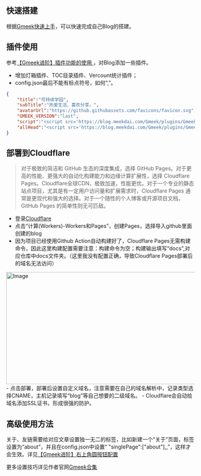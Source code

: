 ## 快速搭建

根据[Gmeek快速上手](https://blog.meekdai.com/post/Gmeek-kuai-su-shang-shou.html)，可以快速完成自己Blog的搭建。

## 插件使用

参考[【Gmeek进阶】插件功能的使用
](https://blog.meekdai.com/post/%E3%80%90Gmeek-jin-jie-%E3%80%91-cha-jian-gong-neng-de-shi-yong.html#vercount)，对Blog添加一些插件。
- 增加灯箱插件、TOC目录插件、Vercount统计插件；
- config.json最后不能有标点符号，如何“,”。
```json
{
    "title":"可持续学园",
    "subTitle":"热爱生活、喜欢分享。",
    "avatarUrl":"https://github.githubassets.com/favicons/favicon.svg",
    "GMEEK_VERSION":"last",
    "script":"<script src='https://blog.meekdai.com/Gmeek/plugins/GmeekTOC.js'></script><script src='https://blog.meekdai.com/Gmeek/plugins/lightbox.js'></script>",
    "allHead":"<script src='https://blog.meekdai.com/Gmeek/plugins/GmeekVercount.js'></script>"
}
```

## 部署到Cloudflare

> 对于极致的简洁和 GitHub 生态的深度集成，选择 GitHub Pages。对于更高的性能、更强大的自动化构建能力和边缘计算扩展性，选择 Cloudflare Pages。Cloudflare全球CDN，极致加速，性能更优。对于一个专业的静态站点项目，尤其是有一定用户访问量和扩展需求时，Cloudflare Pages 通常是更现代和强大的选择。对于一个随性的个人博客或开源项目文档，GitHub Pages 的简单性则无可匹敌。
- 登录[Cloudflare](https://dash.cloudflare.com/)
- 点击“计算(Workers)-Workers和Pages”，创建Pages，选择导入github里面创建的blog
- 因为项目已经使用Github Action自动构建好了，Cloudflare Pages无需构建命令，因此这里构建配置需要注意：构建命令为空；构建输出填写“docs”,对应仓库中docs文件夹。（这里我没有配置正确，导致Cloudflare Pages部署后的域名无法访问）
<img width="913" height="300" alt="Image" src="https://github.com/user-attachments/assets/14dab828-5bf7-4865-9c32-ce0eedfb53b3" />
- 点击部署，部署后设置自定义域名，注意需要在自己的域名解析中，记录类型选择CNAME，主机记录填写“blog”等自己想要的二级域名。
- Cloudflare会自动给域名添加SSL证书，形成很强的防护。

## 高级使用方法
关于、友链需要给对应文章设置独一无二的标签，比如新建一个“关于”页面，标签设置为“about”，并且在config.json中设置“ "singlePage":["about"],,”，这样才会生效。详见[【Gmeek进阶】右上角圆按钮配置](https://blog.meekdai.com/post/%E3%80%90Gmeek-jin-jie-%E3%80%91-you-shang-jiao-yuan-an-niu-pei-zhi.html)

更多设置技巧详见作者官网[Gmeek合集](https://blog.meekdai.com/tag.html#Gmeek)